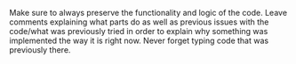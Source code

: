 Make sure to always preserve the functionality and logic of the code. 
Leave comments explaining what parts do as well as previous issues with the code/what was previously tried in order to explain why something was implemented the way it is right now.
Never forget typing code that was previously there.